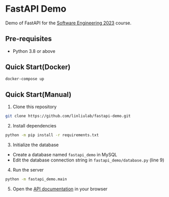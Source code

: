 # FastAPI Demo

Demo of FastAPI for the [Software Engineering 2023](https://linliulab.github.io/SE-2023/) course.

## Pre-requisites

-   Python 3.8 or above

## Quick Start(Docker)

```bash
docker-compose up
```

## Quick Start(Manual)

1. Clone this repository

```bash
git clone https://github.com/linliulab/fastapi-demo.git
```

2. Install dependencies

```bash
python -m pip install -r requirements.txt
```

3. Initialize the database

-   Create a database named `fastapi_demo` in MySQL
-   Edit the database connection string in `fastapi_demo/database.py` (line 9)

4. Run the server

```bash
python -m fastapi_demo.main
```

5. Open the [API documentation](http://localhost:8000/docs) in your browser
